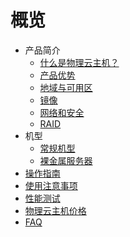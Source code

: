 # 概览

* 产品简介
    * [什么是物理云主机？](compute/uphost/concepts/uphost)
    * [产品优势](compute/uphost/concepts/advantages)
    * [地域与可用区](compute/uphost/concepts/az)
    * [镜像](compute/uphost/concepts/image)
    * [网络和安全](compute/uphost/concepts/network)
    * [RAID](compute/uphost/concepts/raid)
* 机型
    * [常规机型](compute/uphost/type/normal)
    * [裸金属服务器](compute/uphost/type/baremetal)
* [操作指南](compute/uphost/common)
* [使用注意事项](compute/uphost/notice)
* [性能测试](compute/uphost/io_uphost)
* [物理云主机价格](compute/uphost/price)
* [FAQ](compute/uphost/faq)         
